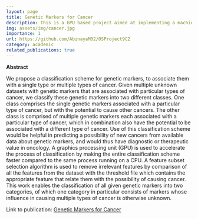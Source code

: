 ```yaml
---
layout: page
title: Genetic Markers for Cancer
description: This is a GPU based project aimed at implementing a machine learning algorithm that can examine cancer datasets and identify multiple genetic markers that are associated with the same type of cancer, and also cases where a single genetic marker is associated with multiple types of cancers. The implementation of backend is done using CUDA C. HTML and Javascript is used for the frontend.
img: assets/img/cancer.jpg
importance: 1
url: https://github.com/AbinayaM02/OSProject9C2
category: academic
related_publications: true
---
```


<b> Abstract </b>

We propose a classification scheme for genetic markers, to associate them with a single type or
multiple types of cancer. Given multiple unknown datasets with genetic markers that are associated
with particular types of cancer, we classify these genetic markers into two different classes. One
class comprises the single genetic markers associated with a particular type of cancer, but with
the potential to cause other cancers. The other class is comprised of multiple genetic markers
each associated with a particular type of cancer, which in combination also have the potential to
be associated with a different type of cancer. Use of this classification scheme would be helpful
in predicting a possibility of new cancers from available data about genetic markers, and would
thus have diagnostic or therapeutic value in oncology. A graphics processing unit (GPU) is used to
accelerate the process of classification by making the entire classification scheme faster compared
to the same process running on a CPU. A feature subset selection algorithm is used to remove
irrelevant features by comparison of all the features from the dataset with the threshold file which
contains the appropriate feature that relate them with the possibility of causing cancer. This work
enables the classification of all given genetic markers into two categories, of which one category
in particular consists of markers whose influence in causing multiple types of cancer is otherwise
unknown.

Link to publication: <a href="https://www.researchgate.net/publication/280744992_Cross-Referencing_Cancer_Data_Using_GPU_for_Multinomial_Classification_of_Genetic_Markers">Genetic Markers for Cancer</a>
